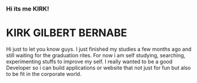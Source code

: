 
<!--
**waukeenmky/waukeenmky** is a ✨ _special_ ✨ repository because its `README.md` (this file) appears on your GitHub profile.

Here are some ideas to get you started:

- 🔭 I’m currently working on ...
- 🌱 I’m currently learning ...
- 👯 I’m looking to collaborate on ...
- 🤔 I’m looking for help with ...
- 💬 Ask me about ...
- 📫 How to reach me: ...
- 😄 Pronouns: ...
- ⚡ Fun fact: ...
-->
<h3> Hi its me KIRK! </h3>

<h1> KIRK GILBERT BERNABE </h1>

<p> Hi just to let you know guys. I just finished my studies a few months ago and still waiting for the graduation rites. For now i am self studying, searching, experimenting stuffs to improve my self. I really wanted to be a good Developer so i can build applications or website that not just for fun but also to be fit in the corporate world. </p>
